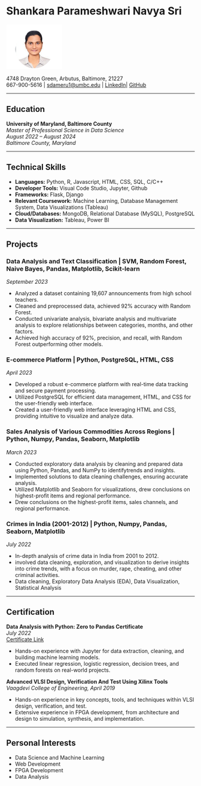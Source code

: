# Shankara Parameshwari Navya Sri

<img src="123.jpg" alt="Navya Sri" width="150"/>

4748 Drayton Green, Arbutus, Baltimore, 21227  
667-900-5616 | sdameru1@umbc.edu | [LinkedIn](https://www.linkedin.com/in/shankara-parameshwari-navya-sri-dameruppula-a8697b239)| [GitHub](https://github.com/dspnavya)


---

## Education

**University of Maryland, Baltimore County**  
*Master of Professional Science in Data Science*  
*August 2022 – August 2024*  
*Baltimore County, Maryland*

---

## Technical Skills

- **Languages:** Python, R, Javascript, HTML, CSS, SQL, C/C++
- **Developer Tools:** Visual Code Studio, Jupyter, Github
- **Frameworks:** Flask, Django
- **Relevant Coursework:** Machine Learning, Database Management System, Data Visualizations (Tableau)
- **Cloud/Databases:** MongoDB, Relational Database (MySQL), PostgreSQL
- **Data Visualization:** Tableau, Power BI

---
## Projects

### Data Analysis and Text Classification | SVM, Random Forest, Naive Bayes, Pandas, Matplotlib, Scikit-learn  
*September 2023*

- Analyzed a dataset containing 19,607 announcements from high school teachers.
- Cleaned and preprocessed data, achieved 92% accuracy with Random Forest.
- Conducted univariate analysis, bivariate analysis and multivariate analysis to explore relationships between categories, months, and other factors.
- Achieved high accuracy of 92%, precision, and recall, with Random Forest outperforming other models.

### E-commerce Platform | Python, PostgreSQL, HTML, CSS  
*April 2023*

- Developed a robust e-commerce platform with real-time data tracking and secure payment processing.
- Utilized PostgreSQL for efficient data management, HTML, and CSS for the user-friendly web interface.
- Created a user-friendly web interface leveraging HTML and CSS, providing intuitive to visualize and analyze data.

### Sales Analysis of Various Commodities Across Regions | Python, Numpy, Pandas, Seaborn, Matplotlib  
*March 2023*

- Conducted exploratory data analysis by cleaning and prepared data using Python, Pandas, and 
NumPy to identifytrends and insights.
- Implemented solutions to data cleaning challenges, ensuring accurate analysis.
- Utilized Matplotlib and Seaborn for visualizations, drew conclusions on highest-profit items and regional performance.
- Drew conclusions on the highest-profit items, sales channels, and regional performance.

### Crimes in India (2001-2012) | Python, Numpy, Pandas, Seaborn, Matplotlib  
*July 2022*

- In-depth analysis of crime data in India from 2001 to 2012.
- involved data cleaning, exploration, and visualization to derive insights into crime trends,
with a focus on murder, rape, cheating, and other criminal activities.
- Data cleaning, Exploratory Data Analysis (EDA), Data Visualization, Statistical Analysis

---

## Certification

**Data Analysis with Python: Zero to Pandas Certificate**  
*July 2022*  
[Certificate Link](your_certificate_link_here)

- Hands-on experience with Jupyter for data extraction, cleaning, and building machine learning models.
- Executed linear regression, logistic regression, decision trees, and random forests on real-world projects.

**Advanced VLSI Design, Verification And Test Using Xilinx Tools**  
*Vaagdevi College of Engineering, April 2019*

- Hands-on experience in key concepts, tools, and techniques within VLSI design, verification, and test.
- Extensive experience in FPGA development, from architecture and design to simulation, synthesis, and implementation.

---

## Personal Interests

- Data Science and Machine Learning
- Web Development
- FPGA Development
- Data Analysis


